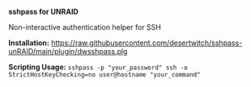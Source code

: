 **sshpass for UNRAID**

Non-interactive authentication helper for SSH

**Installation:** https://raw.githubusercontent.com/desertwitch/sshpass-unRAID/main/plugin/dwsshpass.plg

**Scripting Usage:** `sshpass -p "your_password" ssh -o StrictHostKeyChecking=no user@hostname "your_command"`

